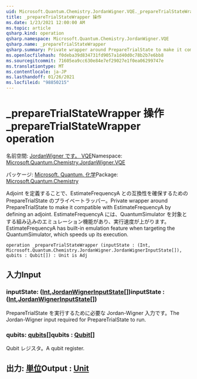 ```yaml
---
uid: Microsoft.Quantum.Chemistry.JordanWigner.VQE._prepareTrialStateWrapper
title: _prepareTrialStateWrapper 操作
ms.date: 1/23/2021 12:00:00 AM
ms.topic: article
qsharp.kind: operation
qsharp.namespace: Microsoft.Quantum.Chemistry.JordanWigner.VQE
qsharp.name: _prepareTrialStateWrapper
qsharp.summary: Private wrapper around PrepareTrialState to make it compatible with EstimateFrequencyA by defining an adjoint. EstimateFrequencyA has built-in emulation feature when targeting the QuantumSimulator, which speeds up its execution.
ms.openlocfilehash: f0deba39d834731fd9057a1d40d0c78b2b7e6bb8
ms.sourcegitcommit: 71605ea9cc630e84e7ef29027e1f0ea06299747e
ms.translationtype: MT
ms.contentlocale: ja-JP
ms.lasthandoff: 01/26/2021
ms.locfileid: "98850215"
---
```

# <a name="_preparetrialstatewrapper-operation"></a><span data-ttu-id="65c40-102">_prepareTrialStateWrapper 操作</span><span class="sxs-lookup"><span data-stu-id="65c40-102">_prepareTrialStateWrapper operation</span></span>

<span data-ttu-id="65c40-103">名前空間: [JordanWigner です。 VQE](xref:Microsoft.Quantum.Chemistry.JordanWigner.VQE)</span><span class="sxs-lookup"><span data-stu-id="65c40-103">Namespace: [Microsoft.Quantum.Chemistry.JordanWigner.VQE](xref:Microsoft.Quantum.Chemistry.JordanWigner.VQE)</span></span>

<span data-ttu-id="65c40-104">パッケージ: [Microsoft. Quantum. 化学](https://nuget.org/packages/Microsoft.Quantum.Chemistry)</span><span class="sxs-lookup"><span data-stu-id="65c40-104">Package: [Microsoft.Quantum.Chemistry](https://nuget.org/packages/Microsoft.Quantum.Chemistry)</span></span>


<span data-ttu-id="65c40-105">Adjoint を定義することで、EstimateFrequencyA との互換性を確保するための PrepareTrialState のプライベートラッパー。</span><span class="sxs-lookup"><span data-stu-id="65c40-105">Private wrapper around PrepareTrialState to make it compatible with EstimateFrequencyA by defining an adjoint.</span></span>
<span data-ttu-id="65c40-106">EstimateFrequencyA には、QuantumSimulator を対象とする組み込みのエミュレーション機能があり、実行速度が上がります。</span><span class="sxs-lookup"><span data-stu-id="65c40-106">EstimateFrequencyA has built-in emulation feature when targeting the QuantumSimulator, which speeds up its execution.</span></span>

```qsharp
operation _prepareTrialStateWrapper (inputState : (Int, Microsoft.Quantum.Chemistry.JordanWigner.JordanWignerInputState[]), qubits : Qubit[]) : Unit is Adj
```


## <a name="input"></a><span data-ttu-id="65c40-107">入力</span><span class="sxs-lookup"><span data-stu-id="65c40-107">Input</span></span>

### <a name="inputstate--intjordanwignerinputstate"></a><span data-ttu-id="65c40-108">inputState: ([Int](xref:microsoft.quantum.lang-ref.int),[JordanWignerInputState](xref:Microsoft.Quantum.Chemistry.JordanWigner.JordanWignerInputState)[])</span><span class="sxs-lookup"><span data-stu-id="65c40-108">inputState : ([Int](xref:microsoft.quantum.lang-ref.int),[JordanWignerInputState](xref:Microsoft.Quantum.Chemistry.JordanWigner.JordanWignerInputState)[])</span></span>

<span data-ttu-id="65c40-109">PrepareTrialState を実行するために必要な Jordan-Wigner 入力です。</span><span class="sxs-lookup"><span data-stu-id="65c40-109">The Jordan-Wigner input required for PrepareTrialState to run.</span></span>


### <a name="qubits--qubit"></a><span data-ttu-id="65c40-110">qubits: [qubits](xref:microsoft.quantum.lang-ref.qubit)[]</span><span class="sxs-lookup"><span data-stu-id="65c40-110">qubits : [Qubit](xref:microsoft.quantum.lang-ref.qubit)[]</span></span>

<span data-ttu-id="65c40-111">Qubit レジスタ。</span><span class="sxs-lookup"><span data-stu-id="65c40-111">A qubit register.</span></span>



## <a name="output--unit"></a><span data-ttu-id="65c40-112">出力: [単位](xref:microsoft.quantum.lang-ref.unit)</span><span class="sxs-lookup"><span data-stu-id="65c40-112">Output : [Unit](xref:microsoft.quantum.lang-ref.unit)</span></span>

